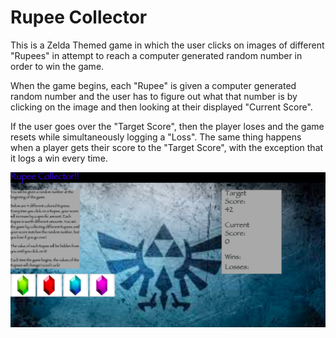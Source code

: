 # Rupee Collector

This is a Zelda Themed game in which the user clicks on images of different "Rupees" in attempt to reach a computer generated random number in order to win the game. 

When the game begins, each "Rupee" is given a computer generated random number and the user has to figure out what that number is by clicking on the image and then looking at their displayed "Current Score". 

If the user goes over the "Target Score", then the player loses and the game resets while simultaneously logging a "Loss". The same thing happens when a player gets their score to the "Target Score", with the exception that it logs a win every time. 


![](assets/images/rupeeGameScreenshot.png)
